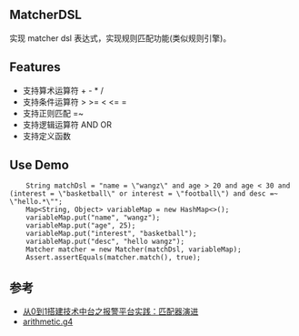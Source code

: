 ## MatcherDSL

实现 matcher dsl 表达式，实现规则匹配功能(类似规则引擎)。

## Features

+ 支持算术运算符 + - * /
+ 支持条件运算符 > >= < <= =
+ 支持正则匹配 =~
+ 支持逻辑运算符 AND OR
+ 支持定义函数

## Use Demo

```
    String matchDsl = "name = \"wangz\" and age > 20 and age < 30 and (interest = \"basketball\" or interest = \"football\") and desc =~ \"hello.*\"";
    Map<String, Object> variableMap = new HashMap<>();
    variableMap.put("name", "wangz");
    variableMap.put("age", 25);
    variableMap.put("interest", "basketball");
    variableMap.put("desc", "hello wangz");
    Matcher matcher = new Matcher(matchDsl, variableMap);
    Assert.assertEquals(matcher.match(), true);
```

## 参考

+ [从0到1搭建技术中台之报警平台实践：匹配器演进](https://www.infoq.cn/article/HzCDvxc0dc5F5clozoeT)
+ [arithmetic.g4](https://github.com/antlr/grammars-v4/blob/master/arithmetic/arithmetic.g4)